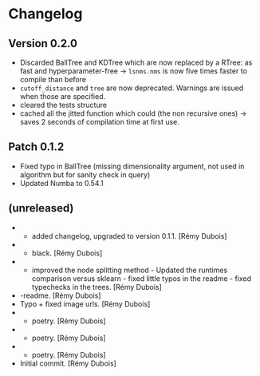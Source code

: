 Changelog
=========

Version 0.2.0
------------
- Discarded BallTree and KDTree which are now replaced by a RTree: as fast and hyperparameter-free
  -> `lsnms.nms` is now five times faster to compile than before 
- `cutoff_distance` and `tree` are now deprecated. Warnings are issued when those are specified.
- cleared the tests structure
- cached all the jitted function which could (the non recursive ones) -> saves 2 seconds of compilation time at first use.

Patch 0.1.2
------------
- Fixed typo in BallTree (missing dimensionality argument, not used in algorithm but for sanity check in query)
- Updated Numba to 0.54.1


(unreleased)
------------
- - added changelog, upgraded to version 0.1.1. [Rémy Dubois]
- - black. [Rémy Dubois]
- - improved the node splitting method - Updated the runtimes comparison
  versus sklearn - fixed little typos in the readme - fixed typechecks
  in the trees. [Rémy Dubois]
- -readme. [Rémy Dubois]
- Typo + fixed image urls. [Rémy Dubois]
- - poetry. [Rémy Dubois]
- - poetry. [Rémy Dubois]
- - poetry. [Rémy Dubois]
- Initial commit. [Rémy Dubois]


